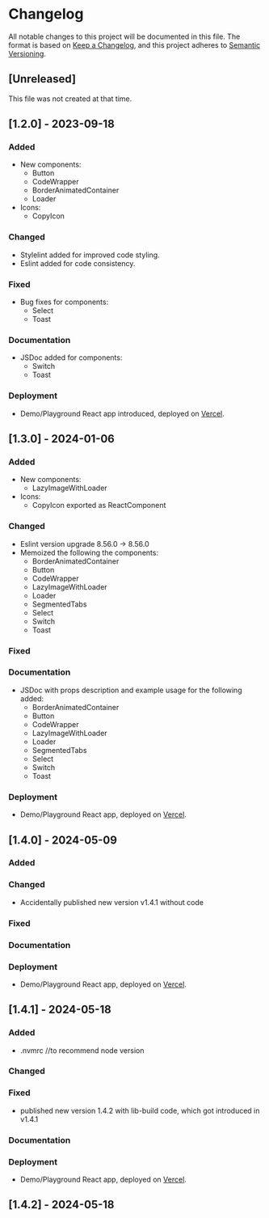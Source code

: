 # Changelog

All notable changes to this project will be documented in this file. The format is based on
[Keep a Changelog](https://keepachangelog.com/en/1.0.0/), and this project adheres to
[Semantic Versioning](https://semver.org/spec/v2.0.0.html).

## [Unreleased]

This file was not created at that time.

## [1.2.0] - 2023-09-18
### Added
-   New components:
    -   Button
    -   CodeWrapper
    -   BorderAnimatedContainer
    -   Loader
-   Icons:
    -   CopyIcon

### Changed
-   Stylelint added for improved code styling.
-   Eslint added for code consistency.

### Fixed
-   Bug fixes for components:
    -   Select
    -   Toast

### Documentation
-   JSDoc added for components:
    -   Switch
    -   Toast

### Deployment
-   Demo/Playground React app introduced, deployed on [Vercel](https://smart-components-dinkar.vercel.app/).

## [1.3.0] - 2024-01-06
### Added
-   New components:
    -   LazyImageWithLoader
-   Icons:
    -   CopyIcon exported as ReactComponent


### Changed
-   Eslint version upgrade 8.56.0 -> 8.56.0
-   Memoized the following the components:
    -   BorderAnimatedContainer
    -   Button
    -   CodeWrapper
    -   LazyImageWithLoader
    -   Loader
    -   SegmentedTabs
    -   Select
    -   Switch
    -   Toast

### Fixed
### Documentation
-   JSDoc with props description and example usage for the following added:
    -   BorderAnimatedContainer
    -   Button
    -   CodeWrapper
    -   LazyImageWithLoader
    -   Loader
    -   SegmentedTabs
    -   Select
    -   Switch
    -   Toast

### Deployment
-   Demo/Playground React app, deployed on [Vercel](https://devdinkar-codebook.vercel.app/).

## [1.4.0] - 2024-05-09
### Added
### Changed
-   Accidentally published new version v1.4.1 without code

### Fixed
### Documentation
### Deployment
-   Demo/Playground React app, deployed on [Vercel](https://devdinkar-codebook.vercel.app/).

## [1.4.1] - 2024-05-18
### Added
-   .nvmrc //to recommend node version

### Changed
### Fixed
-   published new version 1.4.2 with lib-build code, which got introduced in v1.4.1

### Documentation
### Deployment
-   Demo/Playground React app, deployed on [Vercel](https://devdinkar-codebook.vercel.app/).

## [1.4.2] - 2024-05-18
